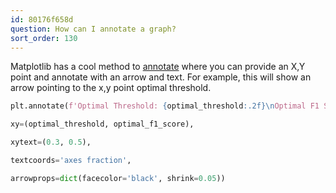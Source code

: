 ```yaml
---
id: 80176f658d
question: How can I annotate a graph?
sort_order: 130
---
```


Matplotlib has a cool method to [annotate](https://matplotlib.org/stable/api/_as_gen/matplotlib.pyplot.annotate.html) where you can provide an X,Y point and annotate with an arrow and text. For example, this will show an arrow pointing to the x,y point optimal threshold.

```python
plt.annotate(f'Optimal Threshold: {optimal_threshold:.2f}\nOptimal F1 Score: {optimal_f1_score:.2f}',

xy=(optimal_threshold, optimal_f1_score),

xytext=(0.3, 0.5),

textcoords='axes fraction',

arrowprops=dict(facecolor='black', shrink=0.05))
```